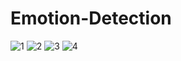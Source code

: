 # Emotion-Detection

![1](https://user-images.githubusercontent.com/86152517/133067234-754163a1-2453-48b2-892a-c67cdad3b8a1.JPG)
![2](https://user-images.githubusercontent.com/86152517/133067253-07caff9f-b50a-470f-9043-c1262a1618cf.JPG)
![3](https://user-images.githubusercontent.com/86152517/133067275-e27f07f7-4457-4c6c-a42c-694a78487579.JPG)
![4](https://user-images.githubusercontent.com/86152517/133067446-45c89c7f-e7d8-43f3-a31d-db62f308274c.JPG)
